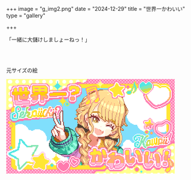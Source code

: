 +++
image = "g_img2.png"
date = "2024-12-29"
title = "世界一かわいい"
type = "gallery"

+++

「一緒に大儲けしましょーねっ！」

<br><br>

元サイズの絵

![kotonechang_orig](kotonechang_orig.png)